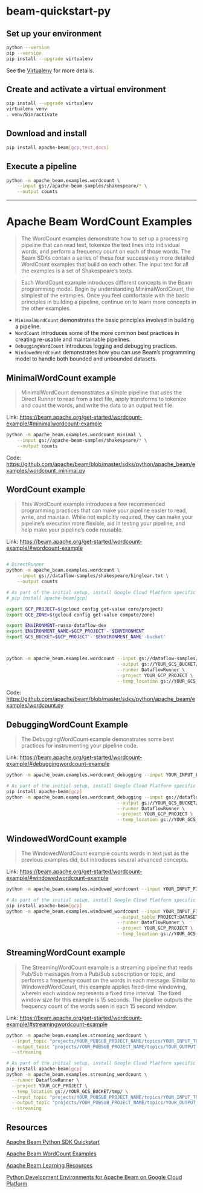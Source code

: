 # beam-quickstart-py

## Set up your environment

```bash
python --version
pip --version
pip install --upgrade virtualenv
```
See the [Virtualenv](https://virtualenv.pypa.io/en/stable/) for more details.

## Create and activate a virtual environment

```bash
pip install --upgrade virtualenv
virtualenv venv
. venv/bin/activate
```

## Download and install

```bash
pip install apache-beam[gcp,test,docs]
```

## Execute a pipeline

```bash
python -m apache_beam.examples.wordcount \
    --input gs://apache-beam-samples/shakespeare/* \
    --output counts
```

---

# Apache Beam WordCount Examples

> The WordCount examples demonstrate how to set up a processing pipeline that can read text, tokenize the text lines into individual words, and perform a frequency count on each of those words. The Beam SDKs contain a series of these four successively more detailed WordCount examples that build on each other. The input text for all the examples is a set of Shakespeare’s texts.
  
>  Each WordCount example introduces different concepts in the Beam programming model. Begin by understanding MinimalWordCount, the simplest of the examples. Once you feel comfortable with the basic principles in building a pipeline, continue on to learn more concepts in the other examples.
  
* `MinimalWordCount` demonstrates the basic principles involved in building a pipeline.
* `WordCount` introduces some of the more common best practices in creating re-usable and maintainable pipelines.
* `DebuggingWordCount` introduces logging and debugging practices.
* `WindowedWordCount` demonstrates how you can use Beam’s programming model to handle both bounded and unbounded datasets.

## MinimalWordCount example

> MinimalWordCount demonstrates a simple pipeline that uses the Direct Runner to read from a text file, apply transforms to tokenize and count the words, and write the data to an output text file.

Link: https://beam.apache.org/get-started/wordcount-example/#minimalwordcount-example

```bash
python -m apache_beam.examples.wordcount_minimal \
    --input gs://apache-beam-samples/shakespeare/* \
    --output counts
```
Code: https://github.com/apache/beam/blob/master/sdks/python/apache_beam/examples/wordcount_minimal.py

## WordCount example

>This WordCount example introduces a few recommended programming practices that can make your pipeline easier to read, write, and maintain. While not explicitly required, they can make your pipeline’s execution more flexible, aid in testing your pipeline, and help make your pipeline’s code reusable.

Link: https://beam.apache.org/get-started/wordcount-example/#wordcount-example

```bash

# DirectRunner
python -m apache_beam.examples.wordcount \
    --input gs://dataflow-samples/shakespeare/kinglear.txt \
    --output counts

# As part of the initial setup, install Google Cloud Platform specific extra components.
# pip install apache-beam[gcp]

export GCP_PROJECT=$(gcloud config get-value core/project)
export GCE_ZONE=$(gcloud config get-value compute/zone)

export ENVIRONMENT=russo-dataflow-dev
export ENVIRONMENT_NAME=$GCP_PROJECT'-'$ENVIRONMENT
export GCS_BUCKET=$GCP_PROJECT'-'$ENVIRONMENT_NAME'-bucket'



python -m apache_beam.examples.wordcount --input gs://dataflow-samples/shakespeare/kinglear.txt \
                                         --output gs://YOUR_GCS_BUCKET/counts \
                                         --runner DataflowRunner \
                                         --project YOUR_GCP_PROJECT \
                                         --temp_location gs://YOUR_GCS_BUCKET/tmp/


```

Code: https://github.com/apache/beam/blob/master/sdks/python/apache_beam/examples/wordcount.py

## DebuggingWordCount Example

> The DebuggingWordCount example demonstrates some best practices for instrumenting your pipeline code.

Link: https://beam.apache.org/get-started/wordcount-example/#debuggingwordcount-example

```bash
python -m apache_beam.examples.wordcount_debugging --input YOUR_INPUT_FILE --output counts

# As part of the initial setup, install Google Cloud Platform specific extra components.
pip install apache-beam[gcp]
python -m apache_beam.examples.wordcount_debugging --input gs://dataflow-samples/shakespeare/kinglear.txt \
                                         --output gs://YOUR_GCS_BUCKET/counts \
                                         --runner DataflowRunner \
                                         --project YOUR_GCP_PROJECT \
                                         --temp_location gs://YOUR_GCS_BUCKET/tmp/
```

## WindowedWordCount example

> The WindowedWordCount example counts words in text just as the previous examples did, but introduces several advanced concepts.

Link: https://beam.apache.org/get-started/wordcount-example/#windowedwordcount-example

```bash
python -m apache_beam.examples.windowed_wordcount --input YOUR_INPUT_FILE --output_table PROJECT:DATASET.TABLE

# As part of the initial setup, install Google Cloud Platform specific extra components.
pip install apache-beam[gcp]
python -m apache_beam.examples.windowed_wordcount --input YOUR_INPUT_FILE \
                                         --output_table PROJECT:DATASET.TABLE \
                                         --runner DataflowRunner \
                                         --project YOUR_GCP_PROJECT \
                                         --temp_location gs://YOUR_GCS_BUCKET/tmp/
```

## StreamingWordCount example

> The StreamingWordCount example is a streaming pipeline that reads Pub/Sub messages from a Pub/Sub subscription or topic, and performs a frequency count on the words in each message. Similar to WindowedWordCount, this example applies fixed-time windowing, wherein each window represents a fixed time interval. The fixed window size for this example is 15 seconds. The pipeline outputs the frequency count of the words seen in each 15 second window.

Link: https://beam.apache.org/get-started/wordcount-example/#streamingwordcount-example

```bash
python -m apache_beam.examples.streaming_wordcount \
  --input_topic "projects/YOUR_PUBSUB_PROJECT_NAME/topics/YOUR_INPUT_TOPIC" \
  --output_topic "projects/YOUR_PUBSUB_PROJECT_NAME/topics/YOUR_OUTPUT_TOPIC" \
  --streaming

# As part of the initial setup, install Google Cloud Platform specific extra components.
pip install apache-beam[gcp]
python -m apache_beam.examples.streaming_wordcount \
  --runner DataflowRunner \
  --project YOUR_GCP_PROJECT \
  --temp_location gs://YOUR_GCS_BUCKET/tmp/ \
  --input_topic "projects/YOUR_PUBSUB_PROJECT_NAME/topics/YOUR_INPUT_TOPIC" \
  --output_topic "projects/YOUR_PUBSUB_PROJECT_NAME/topics/YOUR_OUTPUT_TOPIC" \
  --streaming
```


## Resources

[Apache Beam Python SDK Quickstart](https://beam.apache.org/get-started/quickstart-py/)

[Apache Beam WordCount Examples](https://beam.apache.org/get-started/wordcount-example/)

[Apache Beam Learning Resources](https://beam.apache.org/documentation/resources/learning-resources/)

[Python Development Environments for Apache Beam on Google Cloud Platform](https://medium.com/google-cloud/python-development-environments-for-apache-beam-on-google-cloud-platform-b6f276b344df)
